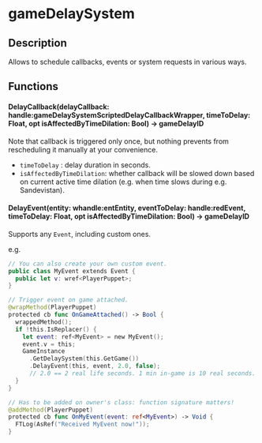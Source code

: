 # gameDelaySystem

## Description

Allows to schedule callbacks, events or system requests in various ways.

## Functions

#### DelayCallback(delayCallback: handle:gameDelaySystemScriptedDelayCallbackWrapper, timeToDelay: Float, opt isAffectedByTimeDilation: Bool) -> gameDelayID

Note that callback is triggered only once, but nothing prevents from rescheduling it manually at your convenience.

* `timeToDelay` : delay duration in seconds.
* `isAffectedByTimeDilation`: whether callback will be slowed down based on current active time dilation (e.g. when time slows during e.g. Sandevistan).

#### DelayEvent(entity: whandle:entEntity, eventToDelay: handle:redEvent, timeToDelay: Float, opt isAffectedByTimeDilation: Bool) -> gameDelayID

Supports any `Event`, including custom ones.

e.g.

```swift
// You can also create your own custom event.
public class MyEvent extends Event {
  public let v: wref<PlayerPuppet>;
}

// Trigger event on game attached.
@wrapMethod(PlayerPuppet)
protected cb func OnGameAttached() -> Bool {
  wrappedMethod();
  if !this.IsReplacer() {
    let event: ref<MyEvent> = new MyEvent();
    event.v = this;
    GameInstance
      .GetDelaySystem(this.GetGame())
      .DelayEvent(this, event, 2.0, false);
      // 2.0 == 2 real life seconds. 1 min in-game is 10 real seconds.
  }
}

// Has to be added on owner's class: function signature matters!
@addMethod(PlayerPuppet)
protected cb func OnMyEvent(event: ref<MyEvent>) -> Void {
  FTLog(AsRef("Received MyEvent now!"));
}
```
